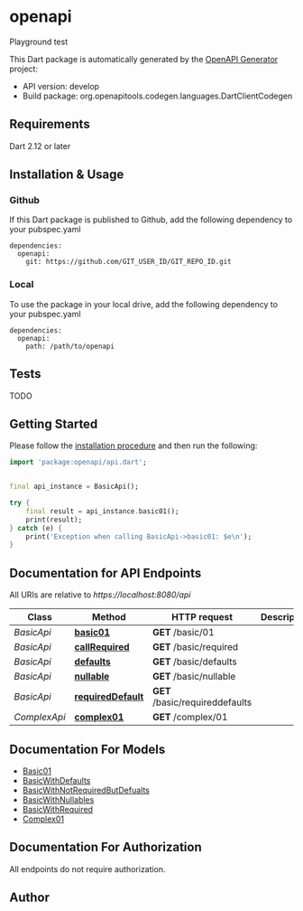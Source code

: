 # openapi
Playground test

This Dart package is automatically generated by the [OpenAPI Generator](https://openapi-generator.tech) project:

- API version: develop
- Build package: org.openapitools.codegen.languages.DartClientCodegen

## Requirements

Dart 2.12 or later

## Installation & Usage

### Github
If this Dart package is published to Github, add the following dependency to your pubspec.yaml
```
dependencies:
  openapi:
    git: https://github.com/GIT_USER_ID/GIT_REPO_ID.git
```

### Local
To use the package in your local drive, add the following dependency to your pubspec.yaml
```
dependencies:
  openapi:
    path: /path/to/openapi
```

## Tests

TODO

## Getting Started

Please follow the [installation procedure](#installation--usage) and then run the following:

```dart
import 'package:openapi/api.dart';


final api_instance = BasicApi();

try {
    final result = api_instance.basic01();
    print(result);
} catch (e) {
    print('Exception when calling BasicApi->basic01: $e\n');
}

```

## Documentation for API Endpoints

All URIs are relative to *https://localhost:8080/api*

Class | Method | HTTP request | Description
------------ | ------------- | ------------- | -------------
*BasicApi* | [**basic01**](doc\/BasicApi.md#basic01) | **GET** /basic/01 | 
*BasicApi* | [**callRequired**](doc\/BasicApi.md#callrequired) | **GET** /basic/required | 
*BasicApi* | [**defaults**](doc\/BasicApi.md#defaults) | **GET** /basic/defaults | 
*BasicApi* | [**nullable**](doc\/BasicApi.md#nullable) | **GET** /basic/nullable | 
*BasicApi* | [**requiredDefault**](doc\/BasicApi.md#requireddefault) | **GET** /basic/requireddefaults | 
*ComplexApi* | [**complex01**](doc\/ComplexApi.md#complex01) | **GET** /complex/01 | 


## Documentation For Models

 - [Basic01](doc\/Basic01.md)
 - [BasicWithDefaults](doc\/BasicWithDefaults.md)
 - [BasicWithNotRequiredButDefualts](doc\/BasicWithNotRequiredButDefualts.md)
 - [BasicWithNullables](doc\/BasicWithNullables.md)
 - [BasicWithRequired](doc\/BasicWithRequired.md)
 - [Complex01](doc\/Complex01.md)


## Documentation For Authorization

 All endpoints do not require authorization.


## Author



